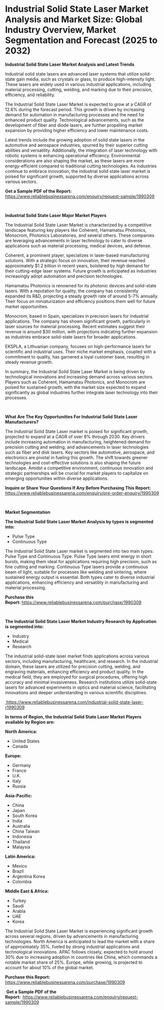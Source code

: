 <p><h1>Industrial Solid State Laser Market Analysis and Market Size: Global Industry Overview, Market Segmentation and Forecast (2025 to 2032)</h1></p><p><strong>Industrial Solid State Laser Market Analysis and Latest Trends</strong></p>
<p><p>Industrial solid state lasers are advanced laser systems that utilize solid-state gain media, such as crystals or glass, to produce high-intensity light. These lasers are widely used in various industrial applications, including material processing, cutting, welding, and marking due to their precision, efficiency, and reliability.</p><p>The Industrial Solid State Laser Market is expected to grow at a CAGR of 12.6% during the forecast period. This growth is driven by increasing demand for automation in manufacturing processes and the need for enhanced product quality. Technological advancements, such as the development of fiber and diode lasers, are further propelling market expansion by providing higher efficiency and lower maintenance costs.</p><p>Latest trends include the growing adoption of solid state lasers in the automotive and aerospace industries, spurred by their superior cutting abilities and versatility. Additionally, the integration of laser technology with robotic systems is enhancing operational efficiency. Environmental considerations are also shaping the market, as these lasers are more energy-efficient compared to traditional cutting technologies. As industries continue to embrace innovation, the industrial solid state laser market is poised for significant growth, supported by diverse applications across various sectors.</p></p>
<p><strong>Get a Sample PDF of the Report:&nbsp;</strong> <a href="https://www.reliablebusinessarena.com/enquiry/request-sample/1990309?utm_campaign=3504&utm_medium=2&utm_source=Github&utm_content=ia&utm_term=12042025&utm_id=industrial-solid-state-laser">https://www.reliablebusinessarena.com/enquiry/request-sample/1990309</a></p>
<p>&nbsp;</p>
<p><strong>Industrial Solid State Laser Major Market Players</strong></p>
<p><p>The Industrial Solid State Laser Market is characterized by a competitive landscape featuring key players like Coherent, Hamamatsu Photonics, Monocrom, Photonics Laboratories, and several others. These companies are leveraging advancements in laser technology to cater to diverse applications such as material processing, medical devices, and defense.</p><p>Coherent, a prominent player, specializes in laser-based manufacturing solutions. With a strategic focus on innovation, their revenue reached approximately $1.2 billion in recent years, bolstered by high demand for their cutting-edge laser systems. Future growth is anticipated as industries increasingly adopt automation and precision technologies.</p><p>Hamamatsu Photonics is renowned for its photonic devices and solid-state lasers. With a reputation for quality, the company has consistently expanded its R&D, projecting a steady growth rate of around 5-7% annually. Their focus on miniaturization and efficiency positions them well for future market opportunities.</p><p>Monocrom, based in Spain, specializes in precision lasers for industrial applications. The company has shown significant growth, particularly in laser sources for material processing. Recent estimates suggest their revenue is around $30 million, with projections indicating further expansion as industries embrace solid-state lasers for broader applications.</p><p>EKSPLA, a Lithuanian company, focuses on high-performance lasers for scientific and industrial uses. Their niche market emphasis, coupled with a commitment to quality, has garnered a loyal customer base, resulting in steady revenue growth.</p><p>In summary, the Industrial Solid State Laser Market is being driven by technological innovations and increasing demand across various sectors. Players such as Coherent, Hamamatsu Photonics, and Monocrom are poised for sustained growth, with the market size expected to expand significantly as global industries further integrate laser technology into their processes.</p></p>
<p>&nbsp;</p>
<p><strong>What Are The Key Opportunities For Industrial Solid State Laser Manufacturers?</strong></p>
<p><p>The Industrial Solid State Laser market is poised for significant growth, projected to expand at a CAGR of over 8% through 2030. Key drivers include increasing automation in manufacturing, heightened demand for precision cutting and welding, and advancements in laser technologies such as fiber and disk lasers. Key sectors like automotive, aerospace, and electronics are pivotal in fueling this growth. The shift towards greener technologies and cost-effective solutions is also shaping the future landscape. Amidst a competitive environment, continuous innovation and strategic partnerships will be crucial for market players to capitalize on emerging opportunities within diverse applications.</p></p>
<p><strong>Inquire or Share Your Questions If Any Before Purchasing This Report:</strong> <a href="https://www.reliablebusinessarena.com/enquiry/pre-order-enquiry/1990309?utm_campaign=3504&utm_medium=2&utm_source=Github&utm_content=ia&utm_term=12042025&utm_id=industrial-solid-state-laser">https://www.reliablebusinessarena.com/enquiry/pre-order-enquiry/1990309</a></p>
<p>&nbsp;</p>
<p><strong>Market Segmentation</strong></p>
<p><strong>The Industrial Solid State Laser Market Analysis by types is segmented into:</strong></p>
<p><ul><li>Pulse Type</li><li>Continuous Type</li></ul></p>
<p><p>The Industrial Solid State Laser market is segmented into two main types: Pulse Type and Continuous Type. Pulse Type lasers emit energy in short bursts, making them ideal for applications requiring high precision, such as fine cutting and marking. Continuous Type lasers provide a continuous beam of light, suitable for processes like welding and sintering, where sustained energy output is essential. Both types cater to diverse industrial applications, enhancing efficiency and versatility in manufacturing and material processing.</p></p>
<p><strong>Purchase this Report:&nbsp;</strong><a href="https://www.reliablebusinessarena.com/purchase/1990309?utm_campaign=3504&utm_medium=2&utm_source=Github&utm_content=ia&utm_term=12042025&utm_id=industrial-solid-state-laser">https://www.reliablebusinessarena.com/purchase/1990309</a></p>
<p>&nbsp;</p>
<p><strong>The Industrial Solid State Laser Market Industry Research by Application is segmented into:</strong></p>
<p><ul><li>Industry</li><li>Medical</li><li>Research</li></ul></p>
<p><p>The industrial solid-state laser market finds applications across various sectors, including manufacturing, healthcare, and research. In the industrial domain, these lasers are utilized for precision cutting, welding, and engraving materials, enhancing efficiency and product quality. In the medical field, they are employed for surgical procedures, offering high accuracy and minimal invasiveness. Research institutions utilize solid-state lasers for advanced experiments in optics and material science, facilitating innovations and deeper understanding in various scientific disciplines.</p></p>
<p><a href="https://www.reliablebusinessarena.com/industrial-solid-state-laser-r1990309?utm_campaign=3504&utm_medium=2&utm_source=Github&utm_content=ia&utm_term=12042025&utm_id=industrial-solid-state-laser">&nbsp;https://www.reliablebusinessarena.com/industrial-solid-state-laser-r1990309</a></p>
<p><strong>In terms of Region, the Industrial Solid State Laser Market Players available by Region are:</strong></p>
<p>
    <p> <strong> North America: </strong>
        <ul>
            <li>United States</li>
            <li>Canada</li>
        </ul>
        </p> 
    <p> <strong> Europe: </strong>
        <ul>
            <li>Germany</li>
            <li>France</li>
            <li>U.K.</li>
            <li>Italy</li>
            <li>Russia</li>
        </ul>
        </p> 
    <p> <strong> Asia-Pacific: </strong>
        <ul>
            <li>China</li>
            <li>Japan</li>
            <li>South Korea</li>
            <li>India</li>
            <li>Australia</li>
            <li>China Taiwan</li>
            <li>Indonesia</li>
            <li>Thailand</li>
            <li>Malaysia</li>
        </ul>
        </p> 
    <p> <strong> Latin America: </strong>
        <ul>
            <li>Mexico</li>
            <li>Brazil</li>
            <li>Argentina Korea</li>
            <li>Colombia</li>
        </ul>
        </p> 
    <p> <strong> Middle East & Africa: </strong>
        <ul>
            <li>Turkey</li>
            <li>Saudi</li>
            <li>Arabia</li>
            <li>UAE</li>
            <li>Korea</li>
        </ul>
    </p>
    </p>
<p><p>The Industrial Solid State Laser Market is experiencing significant growth across several regions, driven by advancements in manufacturing technologies. North America is anticipated to lead the market with a share of approximately 35%, fueled by strong industrial applications and technological innovations. APAC follows closely, expected to hold around 30% due to increasing adoption in countries like China, which commands a notable market share of 25%. Europe, while growing, is projected to account for about 10% of the global market.</p></p>
<p><strong>Purchase this Report: </strong><a href="https://www.reliablebusinessarena.com/purchase/1990309?utm_campaign=3504&utm_medium=2&utm_source=Github&utm_content=ia&utm_term=12042025&utm_id=industrial-solid-state-laser">https://www.reliablebusinessarena.com/purchase/1990309</a></p>
<p>&nbsp;<strong>Get a Sample PDF of the Report:&nbsp;&nbsp;</strong><a href="https://www.reliablebusinessarena.com/enquiry/request-sample/1990309?utm_campaign=3504&utm_medium=2&utm_source=Github&utm_content=ia&utm_term=12042025&utm_id=industrial-solid-state-laser">https://www.reliablebusinessarena.com/enquiry/request-sample/1990309</a></p>
<p><strong></strong></p>
<p><p></p><p></p><p></p></p>